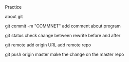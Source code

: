Practice 

about git 

git commit -m "COMMNET"
    add comment about program

git status 
    check change between rewrite before and after 

git remote add origin URL
    add remote repo

git push origin master
    make the change on the master repo

